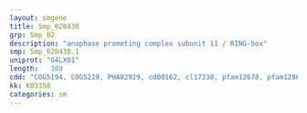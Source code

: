 ```yaml
---
layout: smgene
title: Smp_028430
grp: Smp_02
description: "anaphase promoting complex subunit 11 / RING-box"
smp: Smp_028430.1
uniprot: "G4LX01"
length:   309
cdd: "COG5194, COG5219, PHA02929, cd00162, cl17238, pfam12678, pfam12861"
kk: K03358
categories: sm
---
```


